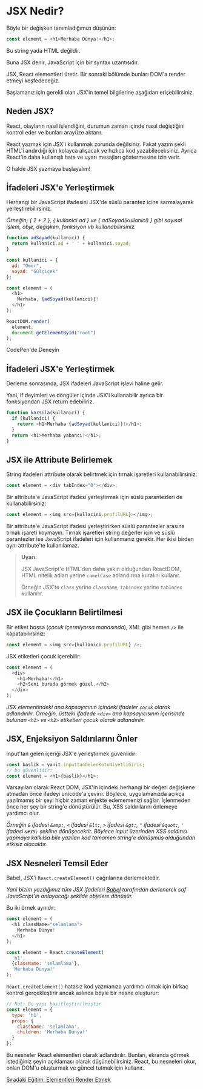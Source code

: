 <h1>JSX Nedir?</h1>

Böyle bir değişken tanımladığımızı düşünün:

```js
const element = <h1>Merhaba Dünya!</h1>;
```

Bu string yada HTML değildir.

Buna JSX denir, JavaScript için bir syntax uzantısıdır.

JSX, React elementleri üretir. Bir sonraki bölümde bunları DOM'a render etmeyi keşfedeceğiz.

Başlamanız için gerekli olan JSX'in temel bilgilerine aşağıdan erişebilirsiniz.

<h2>Neden JSX?</h2>

React, olayların nasıl işlendiğini, durumun zaman içinde nasıl değiştiğini kontrol eder ve bunları arayüze aktarır.

React yazmak için JSX'i kullanmak zorunda değilsiniz.
Fakat yazım şekli HTML'i andırdığı için kolayca alışacak ve hızlıca kod yazabileceksiniz.
Ayrıca React'in daha kullanışlı hata ve uyarı mesajları göstermesine izin verir.

O halde JSX yazmaya başlayalım!

<h2>İfadeleri JSX'e Yerleştirmek</h2>

Herhangi bir JavaScript ifadesini JSX'de süslü parantez içine sarmalayarak yerleştirebilirsiniz.

<i>Örneğin; { 2 + 2 }, { kullanici.ad } ve { adSoyad(kullanici) } gibi sayısal işlem, obje, değişken, fonksiyon vb kullanabilirsiniz.</i>

```js
function adSoyad(kullanici) {
  return kullanici.ad + ' ' + kullanici.soyad;
}

const kullanici = {
  ad: "Ömer",
  soyad: "Gülçiçek"
};

const element = (
  <h1>
    Merhaba, {adSoyad(kullanici)}!
  </h1>
);

ReactDOM.render(
  element,
  document.getElementById("root")
);
```

<a>CodePen'de Deneyin</a>

<h2>İfadeleri JSX'e Yerleştirmek</h2>

Derleme sonrasında, JSX ifadeleri JavaScript işlevi haline gelir.

Yani, if deyimleri ve döngüler içinde JSX'i kullanabilir ayrıca bir fonksiyondan JSX return edebiliriz.

```js
function karsila(kullanici) {
  if (kullanici) {
    return <h1>Merhaba {adSoyad(kullanici)}!</h1>;
  }
  return <h1>Merhaba yabancı!</h1>;
}
```

<h2>JSX ile Attribute Belirlemek</h2>
String ifadeleri attribute olarak belirtmek için tırnak işaretleri kullanabilirsiniz:

```js
const element = <div tabIndex="0"></div>;
```

Bir attribute'e JavaScript ifadesi yerleştirmek için süslü parantezleri de kullanabilirsiniz:

```js
const element = <img src={kullacini.profilURL}></img>;
```
Bir attribute'e JavaScript ifadesi yerleştirirken süslü parantezler arasına tırnak işareti koymayın. Tırnak işaretleri string değerler için ve süslü parantezler ise JavaScript ifadeleri için kullanmanız gerekir. Her ikisi birden aynı attribute'te kullanılamaz.

>**Uyarı:**
>
>JSX JavaScript'e HTML'den daha yakın olduğundan ReactDOM, HTML nitelik adları yerine `camelCase` adlandırma kuralını kullanır.
>
>Örneğin JSX'te `class` yerine `className`, `tabindex` yerine `tabIndex` kullanılır.

<h2>JSX ile Çocukların Belirtilmesi</h2>

Bir etiket boşsa (<i>çocuk içermiyorsa manasında</i>), XML gibi hemen `/>` ile kapatabilirsiniz:

```js
const element = <img src={kullanici.profilURL} />;
```

JSX etiketleri çocuk içerebilir:

```js
const element = (
  <div>
    <h1>Merhaba!</h1>
    <h2>Seni burada görmek güzel.</h2>
  </div>
);
```

<i>JSX elementindeki ana kapsayıcının içindeki ifadeler `çocuk` olarak adlandırılır. Örneğin, üstteki ifadede `<div>` ana kapsayıcısının içerisinde bulunan `<h1>` ve `<h2>` etiketleri çocuk olarak adlandırılır.</i>

<h2>JSX, Enjeksiyon Saldırılarını Önler</h2>

Input'tan gelen içeriği JSX'e yerleştirmek güvenlidir:

```js
const baslik = yanit.inputtanGelenKotuNiyetliGiris;
// bu güvenlidir:
const element = <h1>{baslik}</h1>;
```

Varsayılan olarak React DOM, JSX'in içindeki herhangi bir değeri değişkene atmadan önce ifadeyi unicode'a çevirir. Böylece, uygulamanızda açıkça yazılmamış bir şeyi hiçbir zaman enjekte edememenizi sağlar. İşlenmeden önce her şey bir string'e dönüştürülür. Bu, XSS saldırılarını önlemeye yardımcı olur.

<i>Örneğin `&` ifadesi `&amp;`, `<` ifadesi `&lt;`, `>` ifadesi `&gt;`, `"` ifadesi `&quot;`, `'` ifadesi `&#39;` şekline dönüşecektir. Böylece input üzerinden XSS saldırısı yapmaya kalkılsa bile yazılan kod tamamen string'e dönüşmüş olduğundan etkisiz olacaktır.</i>

<h2>JSX Nesneleri Temsil Eder</h2>

Babel, JSX'i `React.createElement()` çağrılarına derlemektedir.

<i>Yani bizim yazdığımız tüm JSX ifadeleri <a href="https://babeljs.io/">Babel</a> tarafından derlenerek saf JavaScript'in anlayacağı şekilde objelere dönüşür.</i>

Bu iki örnek aynıdır:

```js
const element = (
  <h1 className="selamlama">
    Merhaba Dünya!
  </h1>
);
```

```js
const element = React.createElement(
  'h1',
  {className: 'selamlama'},
  'Merhaba Dünya!'
);
```

`React.createElement()` hatasız kod yazmanıza yardımcı olmak için birkaç kontrol gerçekleştirir ancak aslında böyle bir nesne oluşturur:

```js
// Not: Bu yapı basitleştirilmiştir
const element = {
  type: 'h1',
  props: {
    className: 'selamlama',
    children: 'Merhaba Dünya!'
  }
};
```

Bu nesneler React elementleri olarak adlandırılır. Bunları, ekranda görmek istediğiniz şeyin açıklaması olarak düşünebilirsiniz. React, bu nesneleri okur, onları DOM'u oluşturmak ve güncel tutmak için kullanır.

<a href="https://github.com/omergulcicek/reactjs/blob/master/elementleri-render-etmek.md">Sıradaki Eğitim: Elementleri Render Etmek</a>
